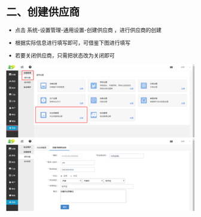 # 二、创建供应商

*   点击 系统-设置管理-通用设置-创建供应商 ，进行供应商的创建

*   根据实际信息进行填写即可，可借鉴下图进行填写

*   若要关闭供应商，只需把状态改为关闭即可

![](images/2.jpg)
![](images/3.jpg)
